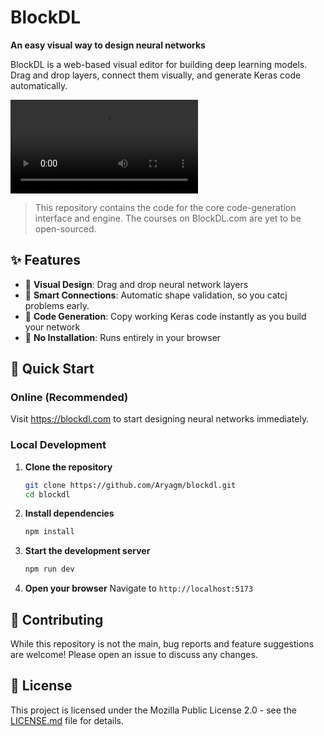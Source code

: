 # BlockDL

**An easy visual way to design neural networks**

BlockDL is a web-based visual editor for building deep learning models. Drag and drop layers, connect them visually, and generate Keras code automatically.

<video src="public/demo-optimized.mp4" controls="false"></video>


> This repository contains the code for the core code-generation interface and engine. The courses on BlockDL.com are yet to be open-sourced.

## ✨ Features

- 🎨 **Visual Design**: Drag and drop neural network layers
- 🔗 **Smart Connections**: Automatic shape validation, so you catcj problems early.
- 🐍 **Code Generation**: Copy working Keras code instantly as you build your network
- 🚀 **No Installation**: Runs entirely in your browser

## 🚀 Quick Start

### Online (Recommended)
Visit https://blockdl.com to start designing neural networks immediately.

### Local Development

1. **Clone the repository**
   ```bash
   git clone https://github.com/Aryagm/blockdl.git
   cd blockdl
   ```

2. **Install dependencies**
   ```bash
   npm install
   ```

3. **Start the development server**
   ```bash
   npm run dev
   ```

4. **Open your browser**
   Navigate to `http://localhost:5173`


## 🤝 Contributing

While this repository is not the main, bug reports and feature suggestions are welcome! Please open an issue to discuss any changes.

## 📄 License

This project is licensed under the Mozilla Public License 2.0 - see the [LICENSE.md](LICENSE.md) file for details.
